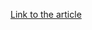 [Link to the article](https://www.malwarebytes.com/blog/news/2024/06/poseidon-mac-stealer-distributed-via-google-ads)
